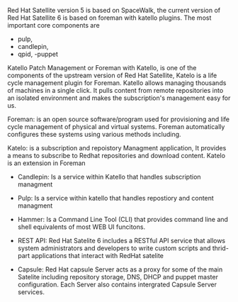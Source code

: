 
Red Hat Satellite version 5 is based on SpaceWalk, the current version of Red Hat Satellite 6 is based on foreman with katello plugins. 
The most important core components are 
- pulp, 
- candlepin, 
- qpid, 
-puppet





Katello Patch Management or Foreman with Katello, is one of the components of the upstream version of Red Hat Satellite, Katelo is a life cycle management plugin for Foreman. Katello allows managing thousands of machines in a single click. It pulls content from remote repositories into an isolated environment and makes the subscription's management easy for us.


Foreman:
is an open source software/program used for provisioning and life cycle management of physical and virtual systems.
Foreman automatically configures these systems using various methods including.


Katelo: 
is a subscription and repoistory Managment application, It provides a means to subscribe to Redhat repositories and download content.
Katelo is an extension in Foreman


- Candlepin: 
Is a service within Katello that handles subscription managment

- Pulp:
Is a service within katello that handles repostiory and content managment

- Hammer:
Is a Command Line Tool (CLI) that provides command line and shell equivalents of most WEB UI funcitons.

- REST API:
Red Hat Satelite 6 includes a RESTful API service that allows system administrators and developers to write custom scripts and thrid-part applications that interact with RedHat satelite

- Capsule:
Red Hat capsule Server acts as a proxy for some of the main Satelite including repository storage, DNS, DHCP and puppet master configuration. Each Server also contains intergrated Capsule Server services.


